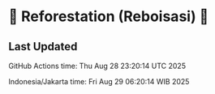 
# 🌳 Reforestation (Reboisasi) 🌲

## Last Updated

GitHub Actions time: Thu Aug 28 23:20:14 UTC 2025

Indonesia/Jakarta time: Fri Aug 29 06:20:14 WIB 2025
